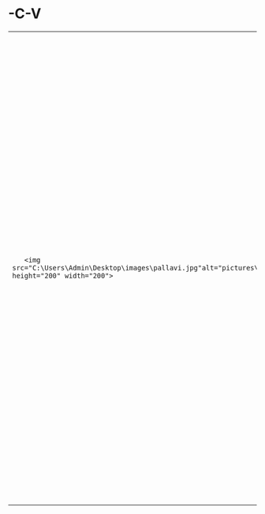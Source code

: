 # -C-V
<html>
<head>
<title>My Personal Website</title>
</head>
<body>
<table cellspacing="20">
 <tr>
    <td>

       <img src="C:\Users\Admin\Desktop\images\pallavi.jpg"alt="pictures\images.jpg" height="200" width="200">
  </td>
  <td>
<h1 align="center">  PALLAVI  </h1>
<p><em>I am pallavi, studying 5th sem computer science engg </em>at Siddaganga institute of technology,Tumkur</p>


<hr>
<h2><font size="5">Resume</font></h2>
<p><font size="4">Personal details</font></p>
<p>              email:pallavivivek765@gmail.com<br>phno:8861321765<br>address:Tumkur</p>
<h3>             email: <a href="mailto:pallavivivek765@gmail.com">email link</a></h3>
<h4>TECHNICAL SKILLS:</h4>
<p> C and object oriented programming. </p>
<h5>WORKSHOP:</h5>
<p>           Attended the workshop of latex. </p>
<p>           Attended the workshop organized by Tedx. </p>
<h6>INTRESTS:</h6>
<p>           watching online videos of programming languages.</p><br>

<form action="index.html"method="get">
 First Name : <input type="text"name="fname"><br>
 Last Name  : <input type="text"name="lname"><br>
<input type="submit" value="submit">
</form>
</body>
</html>
